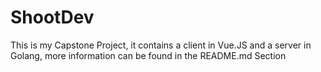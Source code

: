 # ShootDev
This is my Capstone Project, it contains a client in Vue.JS and a server in Golang, more information can be found in the README.md Section
